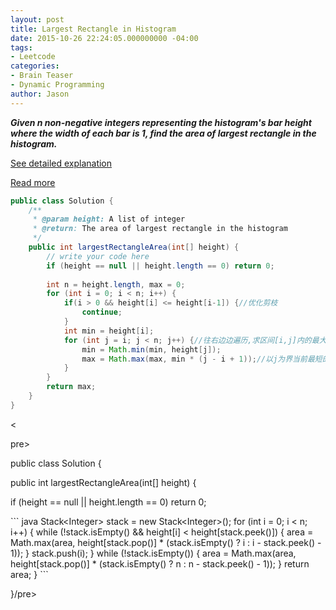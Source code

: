 ```yaml
---
layout: post
title: Largest Rectangle in Histogram
date: 2015-10-26 22:24:05.000000000 -04:00
tags:
- Leetcode
categories:
- Brain Teaser
- Dynamic Programming
author: Jason
---
```

<p><strong><em>Given n non-negative integers representing the histogram's bar height where the width of each bar is 1, find the area of largest rectangle in the histogram.</em></strong></p>


<p><a href="http://www.cnblogs.com/lichen782/p/leetcode_Largest_Rectangle_in_Histogram.html">See detailed explanation</a></p>
<a href="http://www.geeksforgeeks.org/largest-rectangle-under-histogram/">Read more</a></p>

``` java
public class Solution {
    /**
     * @param height: A list of integer
     * @return: The area of largest rectangle in the histogram
     */
    public int largestRectangleArea(int[] height) {
        // write your code here
        if (height == null || height.length == 0) return 0;
        
        int n = height.length, max = 0;
        for (int i = 0; i < n; i++) {
            if(i > 0 && height[i] <= height[i-1]) {//优化剪枝
                continue;
            }
            int min = height[i];
            for (int j = i; j < n; j++) {//往右边边遍历,求区间[i,j]内的最大值
                min = Math.min(min, height[j]);
                max = Math.max(max, min * (j - i + 1));//以j为界当前最短的高度*长度，min * (i - j + 1) 相当于local_max，必须包括height[j]在内
            }
        }
        return max;
    }
}
```
<p>&lt;</p>
<p>pre></p>
public class Solution {</p>
    public int largestRectangleArea(int[] height) {</p>
        if (height == null || height.length == 0) return 0;</p>
``` java
    Stack&lt;Integer&gt; stack = new Stack&lt;Integer&gt;();
    for (int i = 0; i &lt; n; i++) {
        while (!stack.isEmpty() &amp;&amp; height[i] &lt; height[stack.peek()]) {
            area = Math.max(area, height[stack.pop()] * (stack.isEmpty() ? i : i - stack.peek() - 1));
        }
        stack.push(i);
    }
    while (!stack.isEmpty()) {
        area = Math.max(area, height[stack.pop()] * (stack.isEmpty() ? n : n - stack.peek() - 1));
    }
    return area;
}
```
<p>}/pre></p>
